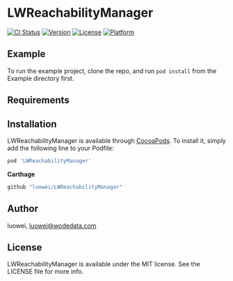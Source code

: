 # LWReachabilityManager

[![CI Status](https://img.shields.io/travis/luowei/LWReachabilityManager.svg?style=flat)](https://travis-ci.org/luowei/LWReachabilityManager)
[![Version](https://img.shields.io/cocoapods/v/LWReachabilityManager.svg?style=flat)](https://cocoapods.org/pods/LWReachabilityManager)
[![License](https://img.shields.io/cocoapods/l/LWReachabilityManager.svg?style=flat)](https://cocoapods.org/pods/LWReachabilityManager)
[![Platform](https://img.shields.io/cocoapods/p/LWReachabilityManager.svg?style=flat)](https://cocoapods.org/pods/LWReachabilityManager)

## Example

To run the example project, clone the repo, and run `pod install` from the Example directory first.

## Requirements

## Installation

LWReachabilityManager is available through [CocoaPods](https://cocoapods.org). To install
it, simply add the following line to your Podfile:

```ruby
pod 'LWReachabilityManager'
```

**Carthage**
```ruby
github "luowei/LWReachabilityManager"
```

## Author

luowei, luowei@wodedata.com

## License

LWReachabilityManager is available under the MIT license. See the LICENSE file for more info.
